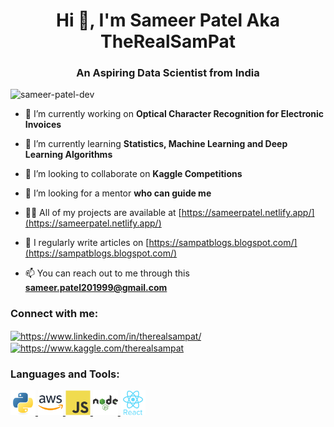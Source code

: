 <h1 align="center">Hi 👋, I'm Sameer Patel Aka TheRealSamPat</h1>
<h3 align="center">An Aspiring Data Scientist from India</h3>

<p align="left"> <img src="https://komarev.com/ghpvc/?username=sameer-patel-dev&label=Profile%20views&color=0e75b6&style=flat" alt="sameer-patel-dev" /> </p>

- 🔭 I’m currently working on **Optical Character Recognition for Electronic Invoices**

- 🌱 I’m currently learning **Statistics, Machine Learning and Deep Learning Algorithms**

- 👯 I’m looking to collaborate on **Kaggle Competitions**

- 🤝 I’m looking for a mentor **who can guide me**

- 👨‍💻 All of my projects are available at [https://sameerpatel.netlify.app/](https://sameerpatel.netlify.app/)

- 📝 I regularly write articles on [https://sampatblogs.blogspot.com/](https://sampatblogs.blogspot.com/)

- 📫 You can reach out to me through this **sameer.patel201999@gmail.com**


<h3 align="left">Connect with me:</h3>
<p align="left">
<a href="https://linkedin.com/in/https://www.linkedin.com/in/therealsampat/" target="blank"><img align="center" src="https://cdn.jsdelivr.net/npm/simple-icons@3.0.1/icons/linkedin.svg" alt="https://www.linkedin.com/in/therealsampat/" height="30" width="40" /></a>
<a href="https://kaggle.com/https://www.kaggle.com/therealsampat" target="blank"><img align="center" src="https://cdn.jsdelivr.net/npm/simple-icons@3.0.1/icons/kaggle.svg" alt="https://www.kaggle.com/therealsampat" height="30" width="40" /></a>
</p>

<h3 align="left">Languages and Tools:</h3>
<p align="left"> 
  <a href="https://www.python.org" target="_blank"> <img src="https://raw.githubusercontent.com/devicons/devicon/master/icons/python/python-original.svg" alt="python" width="40" height="40"/> </a> <a href="https://aws.amazon.com" target="_blank"> <img src="https://raw.githubusercontent.com/devicons/devicon/master/icons/amazonwebservices/amazonwebservices-original-wordmark.svg" alt="aws" width="40" height="40"/> 
  </a>  <a href="https://developer.mozilla.org/en-US/docs/Web/JavaScript" target="_blank"> <img src="https://raw.githubusercontent.com/devicons/devicon/master/icons/javascript/javascript-original.svg" alt="javascript" width="40" height="40"/> </a>  <a href="https://nodejs.org" target="_blank"> <img src="https://raw.githubusercontent.com/devicons/devicon/master/icons/nodejs/nodejs-original-wordmark.svg" alt="nodejs" width="40" height="40"/> </a>   <a href="https://reactjs.org/" target="_blank"> <img src="https://raw.githubusercontent.com/devicons/devicon/master/icons/react/react-original-wordmark.svg" alt="react" width="40" height="40"/> </a> 
   </p>
  

